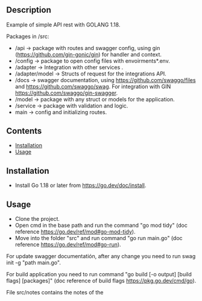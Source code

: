 # <GOREST-API>

## Description

Example of simple API rest with GOLANG 1.18. 

Packages in /src: 
- /api -> package with routes and swagger config, using gin (https://github.com/gin-gonic/gin) for handler and context.
- /config -> package to open config files with envoirments*.env.
- /adapter ->  Integration with other services . 
- /adapter/model -> Structs of request for the integrations API.
- /docs -> swagger documentation, using https://github.com/swaggo/files and https://github.com/swaggo/swag. For integration with GIN https://github.com/swaggo/gin-swagger.
- /model -> package with any struct or models for the application.
- /service -> package with validation and logic.  
- main -> config and initializing routes.

## Contents

- [Installation](#installation)
- [Usage](#usage)

## Installation

- Install Go 1.18 or later from https://go.dev/doc/install.

## Usage

- Clone the project.
- Open cmd in the base path and run the command "go mod tidy" (doc reference https://go.dev/ref/mod#go-mod-tidy).
- Move into the folder "src" and run command "go run main.go" (doc reference https://go.dev/ref/mod#go-run).

For update swagger documentatión, after any change you need to run swag init -g "path main.go".

For build application you need to run command "go build [-o output] [build flags] [packages]" (doc reference of build flags https://pkg.go.dev/cmd/go).

File src/notes contains the notes of the  
